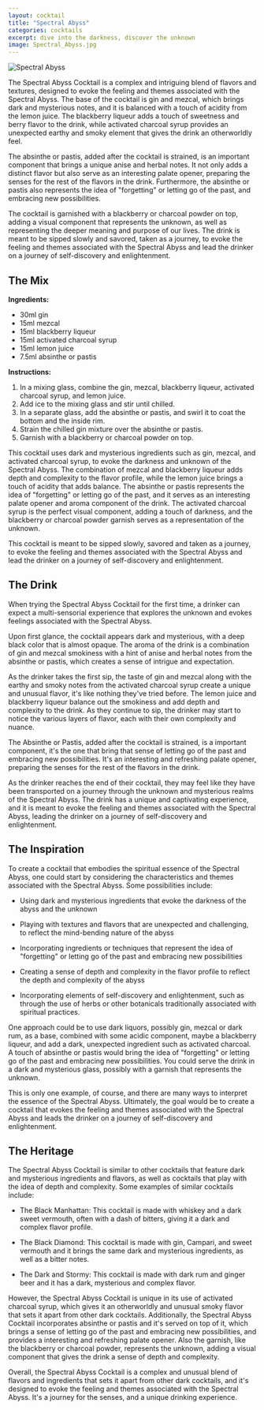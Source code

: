 ```yaml
---
layout: cocktail
title: "Spectral Abyss"
categories: cocktails
excerpt: dive into the darkness, discover the unknown
image: Spectral_Abyss.jpg
---
```


![Spectral Abyss](/www/assets/cocktails/Spectral_Abyss.jpg)

The Spectral Abyss Cocktail is a complex and intriguing blend of flavors and textures, designed to evoke the feeling and themes associated with the Spectral Abyss. The base of the cocktail is gin and mezcal, which brings dark and mysterious notes, and it is balanced with a touch of acidity from the lemon juice. The blackberry liqueur adds a touch of sweetness and berry flavor to the drink, while activated charcoal syrup provides an unexpected earthy and smoky element that gives the drink an otherworldly feel.

The absinthe or pastis, added after the cocktail is strained, is an important component that brings a unique anise and herbal notes. It not only adds a distinct flavor but also serve as an interesting palate opener, preparing the senses for the rest of the flavors in the drink. Furthermore, the absinthe or pastis also represents the idea of "forgetting" or letting go of the past, and embracing new possibilities.

The cocktail is garnished with a blackberry or charcoal powder on top, adding a visual component that represents the unknown, as well as representing the deeper meaning and purpose of our lives. The drink is meant to be sipped slowly and savored, taken as a journey, to evoke the feeling and themes associated with the Spectral Abyss and lead the drinker on a journey of self-discovery and enlightenment.


## The Mix

**Ingredients:**

- 30ml gin
- 15ml mezcal
- 15ml blackberry liqueur
- 15ml activated charcoal syrup
- 15ml lemon juice
- 7.5ml absinthe or pastis


**Instructions:**

1. In a mixing glass, combine the gin, mezcal, blackberry liqueur, activated charcoal syrup, and lemon juice.
2. Add ice to the mixing glass and stir until chilled.
3. In a separate glass, add the absinthe or pastis, and swirl it to coat the bottom and the inside rim.
4. Strain the chilled gin mixture over the absinthe or pastis.
5. Garnish with a blackberry or charcoal powder on top.

This cocktail uses dark and mysterious ingredients such as gin, mezcal, and activated charcoal syrup, to evoke the darkness and unknown of the Spectral Abyss. The combination of mezcal and blackberry liqueur adds depth and complexity to the flavor profile, while the lemon juice brings a touch of acidity that adds balance. The absinthe or pastis represents the idea of "forgetting" or letting go of the past, and it serves as an interesting palate opener and aroma component of the drink. The activated charcoal syrup is the perfect visual component, adding a touch of darkness, and the blackberry or charcoal powder garnish serves as a representation of the unknown.

This cocktail is meant to be sipped slowly, savored and taken as a journey, to evoke the feeling and themes associated with the Spectral Abyss and lead the drinker on a journey of self-discovery and enlightenment.


## The Drink

When trying the Spectral Abyss Cocktail for the first time, a drinker can expect a multi-sensorial experience that explores the unknown and evokes feelings associated with the Spectral Abyss.

Upon first glance, the cocktail appears dark and mysterious, with a deep black color that is almost opaque. The aroma of the drink is a combination of gin and mezcal smokiness with a hint of anise and herbal notes from the absinthe or pastis, which creates a sense of intrigue and expectation.

As the drinker takes the first sip, the taste of gin and mezcal along with the earthy and smoky notes from the activated charcoal syrup create a unique and unusual flavor, it's like nothing they've tried before. The lemon juice and blackberry liqueur balance out the smokiness and add depth and complexity to the drink. As they continue to sip, the drinker may start to notice the various layers of flavor, each with their own complexity and nuance.

The Absinthe or Pastis, added after the cocktail is strained, is a important component, it's the one that bring that sense of letting go of the past and embracing new possibilities. It's an interesting and refreshing palate opener, preparing the senses for the rest of the flavors in the drink.

As the drinker reaches the end of their cocktail, they may feel like they have been transported on a journey through the unknown and mysterious realms of the Spectral Abyss. The drink has a unique and captivating experience, and it is meant to evoke the feeling and themes associated with the Spectral Abyss, leading the drinker on a journey of self-discovery and enlightenment.

## The Inspiration

To create a cocktail that embodies the spiritual essence of the Spectral Abyss, one could start by considering the characteristics and themes associated with the Spectral Abyss. Some possibilities include:

- Using dark and mysterious ingredients that evoke the darkness of the abyss and the unknown

- Playing with textures and flavors that are unexpected and challenging, to reflect the mind-bending nature of the abyss

- Incorporating ingredients or techniques that represent the idea of "forgetting" or letting go of the past and embracing new possibilities

- Creating a sense of depth and complexity in the flavor profile to reflect the depth and complexity of the abyss

- Incorporating elements of self-discovery and enlightenment, such as through the use of herbs or other botanicals traditionally associated with spiritual practices.

One approach could be to use dark liquors, possibly gin, mezcal or dark rum, as a base, combined with some acidic component, maybe a blackberry liqueur, and add a dark, unexpected ingredient such as activated charcoal. A touch of absinthe or pastis would bring the idea of "forgetting" or letting go of the past and embracing new possibilities. You could serve the drink in a dark and mysterious glass, possibly with a garnish that represents the unknown.

This is only one example, of course, and there are many ways to interpret the essence of the Spectral Abyss. Ultimately, the goal would be to create a cocktail that evokes the feeling and themes associated with the Spectral Abyss and leads the drinker on a journey of self-discovery and enlightenment.


## The Heritage


The Spectral Abyss Cocktail is similar to other cocktails that feature dark and mysterious ingredients and flavors, as well as cocktails that play with the idea of depth and complexity. Some examples of similar cocktails include:

- The Black Manhattan: This cocktail is made with whiskey and a dark sweet vermouth, often with a dash of bitters, giving it a dark and complex flavor profile.

- The Black Diamond: This cocktail is made with gin, Campari, and sweet vermouth and it brings the same dark and mysterious ingredients, as well as a bitter notes.

- The Dark and Stormy: This cocktail is made with dark rum and ginger beer and it has a dark, mysterious and complex flavor.

However, the Spectral Abyss Cocktail is unique in its use of activated charcoal syrup, which gives it an otherworldly and unusual smoky flavor that sets it apart from other dark cocktails. Additionally, the Spectral Abyss Cocktail incorporates absinthe or pastis and it's served on top of it, which brings a sense of letting go of the past and embracing new possibilities, and provides a interesting and refreshing palate opener. Also the garnish, like the blackberry or charcoal powder, represents the unknown, adding a visual component that gives the drink a sense of depth and complexity.

Overall, the Spectral Abyss Cocktail is a complex and unusual blend of flavors and ingredients that sets it apart from other dark cocktails, and it's designed to evoke the feeling and themes associated with the Spectral Abyss. It's a journey for the senses, and a unique drinking experience.

